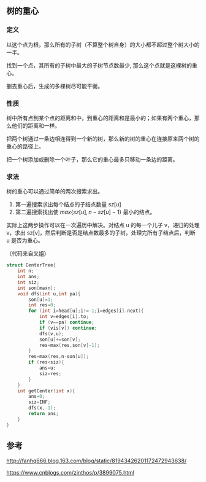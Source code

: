 ## 树的重心

### 定义

以这个点为根，那么所有的子树（不算整个树自身）的大小都不超过整个树大小的一半。

找到一个点，其所有的子树中最大的子树节点数最少, 那么这个点就是这棵树的重心。

删去重心后，生成的多棵树尽可能平衡。

### 性质

树中所有点到某个点的距离和中，到重心的距离和是最小的；如果有两个重心，那么他们的距离和一样。

把两个树通过一条边相连得到一个新的树，那么新的树的重心在连接原来两个树的重心的路径上。

把一个树添加或删除一个叶子，那么它的重心最多只移动一条边的距离。

### 求法

树的重心可以通过简单的两次搜索求出。

1.  第一遍搜索求出每个结点的子结点数量 $sz[u]$
2.  第二遍搜索找出使 $max\{sz[u],n-sz[u]-1\}$ 最小的结点。

实际上这两步操作可以在一次遍历中解决。对结点 u 的每一个儿子 v，递归的处理 v，求出 sz[v]，然后判断是否是结点数最多的子树，处理完所有子结点后，判断 u 是否为重心。

（代码来自叉姐）

```c++
struct CenterTree{
    int n;
    int ans;
    int siz;
    int son[maxn];
    void dfs(int u,int pa){
        son[u]=1;
        int res=0;
        for (int i=head[u];i!=-1;i=edges[i].next){
            int v=edges[i].to;
            if (v==pa) continue;
            if (vis[v]) continue;
            dfs(v,u);
            son[u]+=son[v];
            res=max(res,son[v]-1);
        }
        res=max(res,n-son[u]);
        if (res<siz){
            ans=u;
            siz=res;
        }
    }
    int getCenter(int x){
        ans=0;
        siz=INF;
        dfs(x,-1);
        return ans;
    }
}
```

## 参考

<http://fanhq666.blog.163.com/blog/static/81943426201172472943638/>

<https://www.cnblogs.com/zinthos/p/3899075.html>
